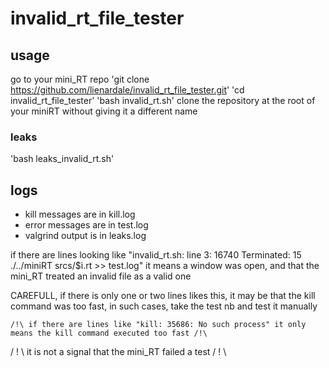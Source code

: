 # invalid_rt_file_tester

## usage
go to your mini_RT repo
'git clone https://github.com/lienardale/invalid_rt_file_tester.git'
'cd invalid_rt_file_tester'
'bash invalid_rt.sh'
clone the repository at the root of your miniRT without giving it a different name

### leaks
'bash leaks_invalid_rt.sh'

## logs
- kill messages are in kill.log
- error messages are in test.log
- valgrind output is in leaks.log

if there are lines looking like "invalid_rt.sh: line 3: 16740 Terminated: 15          ./../miniRT srcs/$i.rt >> test.log"
it means a window was open, and that the mini_RT treated an invalid file as a valid one

CAREFULL, if there is only one or two lines likes this, it may be that the kill command was too fast,
in such cases, take the test nb and test it manually

	/!\ if there are lines like "kill: 35686: No such process" it only means the kill command executed too fast /!\
   / ! \   it is not a signal that the mini_RT failed a test                                                   / ! \
   



